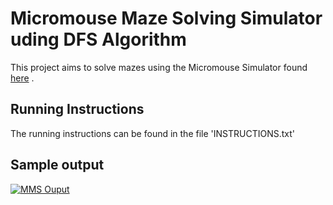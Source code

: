 # Micromouse Maze Solving Simulator uding DFS Algorithm

This project aims to solve mazes using the Micromouse Simulator found <a href="https://github.com/mackorone/mms" target="_blank">here</a> .

## Running Instructions

The running instructions can be found in the file 'INSTRUCTIONS.txt'

## Sample output

[![MMS Ouput](https://img.youtube.com/vi/MzbUdT_mHjI/0.jpg)](https://youtu.be/MzbUdT_mHjI)
